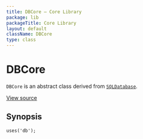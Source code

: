 ```yaml
---
title: DBCore — Core Library
package: lib
packageTitle: Core Library
layout: default
className: DBCore
type: class
---
```


# DBCore

<code>DBCore</code> is an abstract class derived from <code><a href="SQLDatabase">SQLDatabase</a></code>.

<a href="http://github.com/nexgenta/eregansu/blob/master/lib/db.php">View source</a>

## Synopsis

<pre><code>uses('db');
</code></pre>
